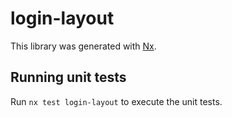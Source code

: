 # login-layout

This library was generated with [Nx](https://nx.dev).

## Running unit tests

Run `nx test login-layout` to execute the unit tests.
